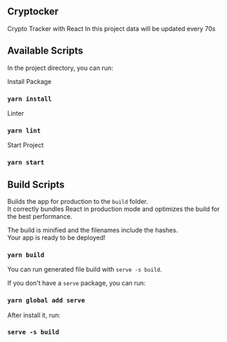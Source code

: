 ## Cryptocker
Crypto Tracker with React
In this project data will be updated every 70s

## Available Scripts

In the project directory, you can run:

Install Package
### `yarn install`

Linter
### `yarn lint`

Start Project
### `yarn start`


## Build Scripts

Builds the app for production to the `build` folder.\
It correctly bundles React in production mode and optimizes the build for the best performance.

The build is minified and the filenames include the hashes.\
Your app is ready to be deployed!

### `yarn build`

You can run generated file build with `serve -s build`.

If you don't have a `serve` package, you can run:
### `yarn global add serve`
After install it, run:
### `serve -s build`